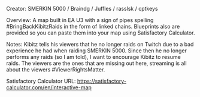 Creator: SMERKIN 5000 / Braindg / Juffles / rasslsk / cptkeys

Overview: A map built in EA U3 with a sign of pipes spelling #BringBackKibitzRaids in the form of linked chains. Blueprints also are provided so you can paste them into your map using Satisfactory Calculator.

Notes: Kibitz tells his viewers that he no longer raids on Twitch due to a bad experience he had when raiding SMERKIN 5000. Since then he no longer performs any raids (so I am told), I want to encourage Kibitz to resume raids. The viewers are the ones that are missing out here, streaming is all about the viewers #ViewerRightsMatter.

Satisfactory Calculator URL: https://satisfactory-calculator.com/en/interactive-map

